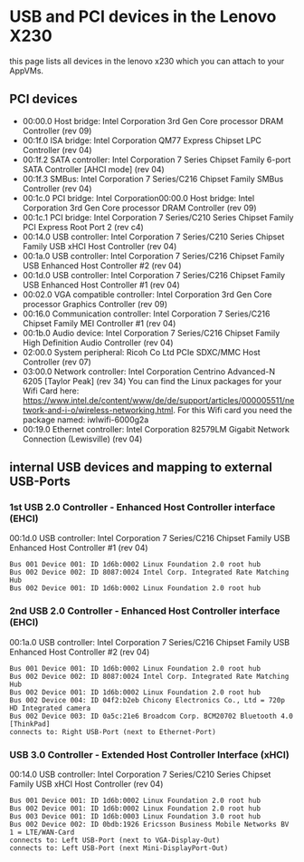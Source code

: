 # USB and PCI devices in the Lenovo X230
this page lists all devices in the lenovo x230 which you can attach to your AppVMs.

## PCI devices

- 00:00.0 Host bridge: Intel Corporation 3rd Gen Core processor DRAM Controller (rev 09)
- 00:1f.0 ISA bridge: Intel Corporation QM77 Express Chipset LPC Controller (rev 04)
- 00:1f.2 SATA controller: Intel Corporation 7 Series Chipset Family 6-port SATA Controller [AHCI mode] (rev 04)
- 00:1f.3 SMBus: Intel Corporation 7 Series/C216 Chipset Family SMBus Controller (rev 04)
- 00:1c.0 PCI bridge: Intel Corporation00:00.0 Host bridge: Intel Corporation 3rd Gen Core processor DRAM Controller (rev 09)
- 00:1c.1 PCI bridge: Intel Corporation 7 Series/C210 Series Chipset Family PCI Express Root Port 2 (rev c4)
- 00:14.0 USB controller: Intel Corporation 7 Series/C210 Series Chipset Family USB xHCI Host Controller (rev 04)
- 00:1a.0 USB controller: Intel Corporation 7 Series/C216 Chipset Family USB Enhanced Host Controller #2 (rev 04)
- 00:1d.0 USB controller: Intel Corporation 7 Series/C216 Chipset Family USB Enhanced Host Controller #1 (rev 04)
- 00:02.0 VGA compatible controller: Intel Corporation 3rd Gen Core processor Graphics Controller (rev 09)
- 00:16.0 Communication controller: Intel Corporation 7 Series/C216 Chipset Family MEI Controller #1 (rev 04)
- 00:1b.0 Audio device: Intel Corporation 7 Series/C216 Chipset Family High Definition Audio Controller (rev 04)
- 02:00.0 System peripheral: Ricoh Co Ltd PCIe SDXC/MMC Host Controller (rev 07)
- 03:00.0 Network controller: Intel Corporation Centrino Advanced-N 6205 [Taylor Peak] (rev 34)
You can find the Linux packages for your Wifi Card here: https://www.intel.de/content/www/de/de/support/articles/000005511/network-and-i-o/wireless-networking.html. For this Wifi card you need the package named: iwlwifi-6000g2a
- 00:19.0 Ethernet controller: Intel Corporation 82579LM Gigabit Network Connection (Lewisville) (rev 04)


## internal USB devices and mapping to external USB-Ports

### 1st USB 2.0 Controller - Enhanced Host Controller interface (EHCI)

00:1d.0 USB controller: Intel Corporation 7 Series/C216 Chipset Family USB Enhanced Host Controller #1 (rev 04)

    Bus 001 Device 001: ID 1d6b:0002 Linux Foundation 2.0 root hub
    Bus 002 Device 002: ID 8087:0024 Intel Corp. Integrated Rate Matching Hub
    Bus 002 Device 001: ID 1d6b:0002 Linux Foundation 2.0 root hub


### 2nd USB 2.0 Controller - Enhanced Host Controller interface (EHCI)

00:1a.0 USB controller: Intel Corporation 7 Series/C216 Chipset Family USB Enhanced Host Controller #2 (rev 04)

    Bus 001 Device 001: ID 1d6b:0002 Linux Foundation 2.0 root hub
    Bus 002 Device 002: ID 8087:0024 Intel Corp. Integrated Rate Matching Hub
    Bus 002 Device 001: ID 1d6b:0002 Linux Foundation 2.0 root hub
    Bus 002 Device 004: ID 04f2:b2eb Chicony Electronics Co., Ltd = 720p HD Integrated camera
    Bus 002 Device 003: ID 0a5c:21e6 Broadcom Corp. BCM20702 Bluetooth 4.0 [ThinkPad]
    connects to: Right USB-Port (next to Ethernet-Port)

 

### USB 3.0 Controller - Extended Host Controller Interface (xHCI)

00:14.0 USB controller: Intel Corporation 7 Series/C210 Series Chipset Family USB xHCI Host Controller (rev 04)

    Bus 001 Device 001: ID 1d6b:0002 Linux Foundation 2.0 root hub
    Bus 002 Device 001: ID 1d6b:0002 Linux Foundation 2.0 root hub
    Bus 003 Device 001: ID 1d6b:0003 Linux Foundation 3.0 root hub
    Bus 002 Device 002: ID 0bdb:1926 Ericsson Business Mobile Networks BV 1 = LTE/WAN-Card
    connects to: Left USB-Port (next to VGA-Display-Out)
    connects to: Left USB-Port (next Mini-DisplayPort-Out)
